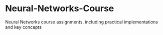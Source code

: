 # Neural-Networks-Course
Neural Networks course assignments, including practical implementations and key concepts
